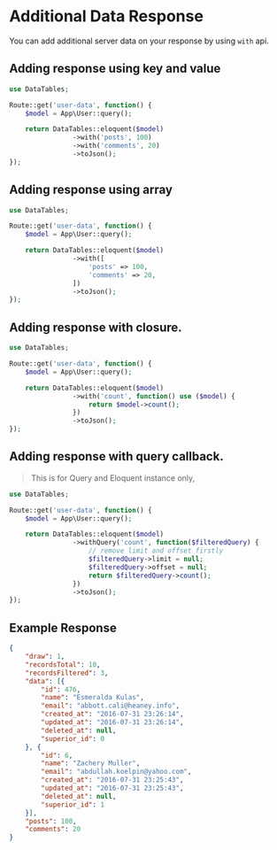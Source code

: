 # Additional Data Response

You can add additional server data on your response by using `with` api.

<a name="key-value"></a>
## Adding response using key and value

```php
use DataTables;

Route::get('user-data', function() {
	$model = App\User::query();

	return DataTables::eloquent($model)
				->with('posts', 100)
				->with('comments', 20)
				->toJson();
});
```

<a name="array"></a>
## Adding response using array

```php
use DataTables;

Route::get('user-data', function() {
	$model = App\User::query();

	return DataTables::eloquent($model)
				->with([
					'posts' => 100,
					'comments' => 20,
				])
				->toJson();
});
```

<a name="closure"></a>
## Adding response with closure. 

```php
use DataTables;

Route::get('user-data', function() {
	$model = App\User::query();

	return DataTables::eloquent($model)
				->with('count', function() use ($model) {
					return $model->count();
				})
				->toJson();
});
```

<a name="query-closure"></a>
## Adding response with query callback. 

> This is for Query and Eloquent instance only,

```php
use DataTables;

Route::get('user-data', function() {
	$model = App\User::query();

	return DataTables::eloquent($model)
				->withQuery('count', function($filteredQuery) {
					// remove limit and offset firstly
					$filteredQuery->limit = null;
					$filteredQuery->offset = null;
					return $filteredQuery->count();
				})
				->toJson();
});
```

<a name="response"></a>
## Example Response

```json
{
	"draw": 1,
	"recordsTotal": 10,
	"recordsFiltered": 3,
	"data": [{
		"id": 476,
		"name": "Esmeralda Kulas",
		"email": "abbott.cali@heaney.info",
		"created_at": "2016-07-31 23:26:14",
		"updated_at": "2016-07-31 23:26:14",
		"deleted_at": null,
		"superior_id": 0
	}, {
		"id": 6,
		"name": "Zachery Muller",
		"email": "abdullah.koelpin@yahoo.com",
		"created_at": "2016-07-31 23:25:43",
		"updated_at": "2016-07-31 23:25:43",
		"deleted_at": null,
		"superior_id": 1
	}],
	"posts": 100,
	"comments": 20
}
```
